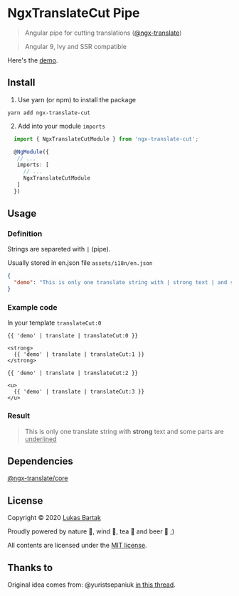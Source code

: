 # NgxTranslateCut Pipe

> Angular pipe for cutting translations ([@ngx-translate](https://github.com/ngx-translate/core))

> Angular 9, Ivy and SSR compatible

Here's the [demo](http://bartholomej.github.io/ngx-scrolltop/).

## Install

1. Use yarn (or npm) to install the package

```terminal
yarn add ngx-translate-cut
```

2. Add into your module `imports`

```typescript
  import { NgxTranslateCutModule } from 'ngx-translate-cut';

  @NgModule({
   // ...
   imports: [
     // ...
     NgxTranslateCutModule
   ]
  })
```

## Usage

### Definition

Strings are separeted with `|` (pipe).

Usually stored in en.json file `assets/i18n/en.json`

```json
{
  "demo": "This is only one translate string with | strong text | and some parts are | underlined"
}
```

### Example code

In your template `translateCut:0`

```
{{ 'demo' | translate | translateCut:0 }}

<strong>
  {{ 'demo' | translate | translateCut:1 }}
</strong>

{{ 'demo' | translate | translateCut:2 }}

<u>
  {{ 'demo' | translate | translateCut:3 }}
</u>
```

### Result

> This is only one translate string with <strong>strong</strong> text and some parts are <u>underlined</u>

## Dependencies

[@ngx-translate/core](https://github.com/ngx-translate/core)

## License

Copyright &copy; 2020 [Lukas Bartak](http://bartweb.cz)

Proudly powered by nature 🗻, wind 💨, tea 🍵 and beer 🍺 ;)

All contents are licensed under the [MIT license].

[mit license]: LICENSE

## Thanks to

Original idea comes from: @yuristsepaniuk [in this thread](https://github.com/ngx-translate/core/issues/223).
